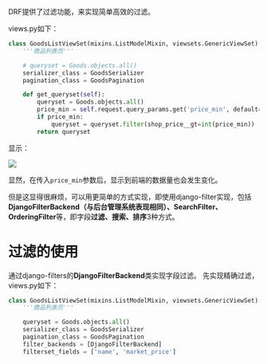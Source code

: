 DRF提供了过滤功能，来实现简单高效的过滤。

views.py如下：
```python
class GoodsListViewSet(mixins.ListModelMixin, viewsets.GenericViewSet):
    '''商品列表页'''

    # queryset = Goods.objects.all()
    serializer_class = GoodsSerializer
    pagination_class = GoodsPagination

    def get_queryset(self):
        queryset = Goods.objects.all()
        price_min = self.request.query_params.get('price_min', default=0)
        if price_min:
            queryset = queryset.filter(shop_price__gt=int(price_min))
        return queryset

```

显示：

![](https://img-blog.csdnimg.cn/20200725155149781.gif)


显然，在传入`price_min`参数后，显示到前端的数据量也会发生变化。

但是这显得很麻烦，可以用更简单的方式实现，即使用django-filter实现，包括**DjangoFilterBackend（与后台管理系统表现相同）、SearchFilter、OrderingFilter**等，即字段**过滤、搜索、排序**3种方式。

# 过滤的使用
通过django-filters的**DjangoFilterBackend**类实现字段过滤。
先实现精确过滤，views.py如下：

```python
class GoodsListViewSet(mixins.ListModelMixin, viewsets.GenericViewSet):
    '''商品列表页'''

    queryset = Goods.objects.all()
    serializer_class = GoodsSerializer
    pagination_class = GoodsPagination
    filter_backends = [DjangoFilterBackend]
    filterset_fields = ['name', 'market_price']

```